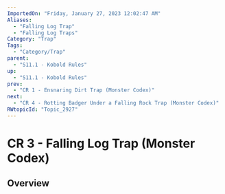 ```yaml
---
ImportedOn: "Friday, January 27, 2023 12:02:47 AM"
Aliases:
  - "Falling Log Trap"
  - "Falling Log Traps"
Category: "Trap"
Tags:
  - "Category/Trap"
parent:
  - "S11.1 - Kobold Rules"
up:
  - "S11.1 - Kobold Rules"
prev:
  - "CR 1 - Ensnaring Dirt Trap (Monster Codex)"
next:
  - "CR 4 - Rotting Badger Under a Falling Rock Trap (Monster Codex)"
RWtopicId: "Topic_2927"
---
```

# CR 3 - Falling Log Trap (Monster Codex)
## Overview
